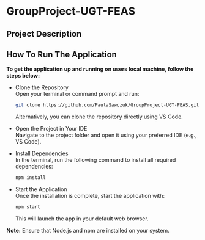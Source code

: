 # GroupProject-UGT-FEAS

## Project Description

## How To Run The Application 

**To get the application up and running on users local machine, follow the steps below:**  

- Clone the Repository  
  Open your terminal or command prompt and run:  

  ```bash  
  git clone https://github.com/PaulaSawczuk/GroupProject-UGT-FEAS.git
  ```

  Alternatively, you can clone the repository directly using VS Code.

- Open the Project in Your IDE  
  Navigate to the project folder and open it using your preferred IDE (e.g., VS Code).

- Install Dependencies  
  In the terminal, run the following command to install all required dependencies:  

  ```bash
  npm install
  ```

- Start the Application  
  Once the installation is complete, start the application with:  

  ```bash
  npm start
  ```

  This will launch the app in your default web browser.
  
**Note:** Ensure that Node.js and npm are installed on your system.
